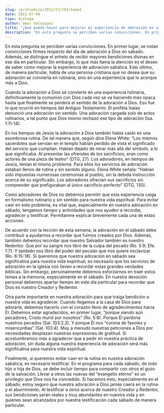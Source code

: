 ```yaml
---
slug: /profundiza/2011/t3/l03/tema1
date: 2011-07-09
tipo: dialoga
author: Omar Velázquez
title: "¿Qué puedo hacer para mejorar mi experiencia de adoración en sábado y recibir las bendiciones que Dios quiere darme como su adorador?"
description: "En esta pregunta se perciben varias convicciones. En primer lugar, se notan  convicciones firmes respecto del día de adoración a Dios en sábado. Además, se  distingue el anhelo de recibir mayores bendiciones divinas en ese día en  particular. Sin embargo, lo que más llama la a..."
---
```


En esta pregunta se perciben varias convicciones. En primer lugar, se notan convicciones firmes respecto del día de adoración a Dios en sábado. Además, se distingue el anhelo de recibir mayores bendiciones divinas en ese día en particular. Sin embargo, lo que más llama la atención es el deseo de saber cómo mejorar la experiencia de adoración sabática. Esto último, de manera particular, habla de una persona cristiana que no desea que su adoración se convierta en rutinaria, sino en una experiencia que lo acerque más a Dios.

Cuando la adoración a Dios se convierte en una experiencia rutinaria, definitivamente la comunión con Dios cada vez se va haciendo más opaca hasta que finalmente se perderá el sentido de la adoración a Dios. Eso fue lo que ocurrió en tiempos del Antiguo Testamento. El profeta Isaías denunció una adoración sin sentido. Una adoración cargada solo de actos rutinarios, a tal punto que Dios mismo rechazó ese tipo de adoración (Isa. 1:11-14).

En los tiempos de Jesús la adoración a Dios también había caído en una asombrosa rutina. De tal manera que, según dice Elena White: “Los mismos sacerdotes que servían en el templo habían perdido de vista el significado del servicio que cumplían. Habían dejado de mirar más allá del símbolo, a lo que significaba. Al presentar las ofrendas de los sacrificios, eran como actores de una pieza de teatro” (DTG, 27). Los adoradores, en tiempos de Jesús, tenían el mismo problema. Para ellos los servicios de adoración estaban llenos de rutina y sin sentido alguno. Elena White señala: “Habían sido impuestas numerosas ceremonias al pueblo, sin la debida instrucción acerca de su significado. Los adoradores ofrecían sus sacrificios sin comprender que prefiguraban al único sacrificio perfecto” (DTG, 130).

Como adoradores de Dios no debemos permitir que esta experiencia caiga en formalismo rutinario y sin sentido para nuestra vida espiritual. Para evitar caer en este problema, es vital que, especialmente en nuestra adoración en sábado, tengamos tiempo y actividades que nos ayuden a recordar, agradecer y testificar. Permítanme explicar brevemente cada una de estas acciones.

De acuerdo con la lección de esta semana, la adoración en el sábado debe contribuir a ayudarnos a recordar que fuimos creados por Dios. Además, también debemos recordar que nuestro Salvador también es nuestro Redentor. Que por su sangre nos libró de la culpa del pecado (Ro. 5:9; Efe. 1:7). Y también nos libró del poder del pecado que nos quiere esclavizar (Ro. 6:15-18). Si queremos que nuestra adoración en sábado sea significativa para nuestra vida espiritual, es necesario que los servicios de adoración en la iglesia nos lleven a recordar estas grandes verdades bíblicas. Sin embargo, personalmente debemos esforzarnos en traer estos temas a la memoria, especialmente en el sábado. En nuestra devoción personal debemos apartar tiempo en este día particular para recordar que Dios es nuestro Creador y Redentor.

Otra parte importante en nuestra adoración para que traiga bendición a nuestra vida es agradecer. Cuando llegamos a la casa de Dios para adorarle, debemos hacerlo con el corazón lleno de agradecimientos hacia Él. Debemos estar agradecidos, en primer lugar, “porque siendo aún pecadores, Cristo murió por nosotros” (Ro. 5:8). Porque Él perdona nuestros pecados (Sal. 103:2,3). Y porque Él nos “corona de favores y misericordias” (Sal. 103:4). Muy a menudo nuestras peticiones a Dios por necesidades desplazan nuestras expresiones de gratitud. Si acostumbramos más a agradecer que a pedir en nuestra práctica de adoración, sin duda alguna nuestra experiencia de adoración será más significativa para nuestra vida espiritual.

Finalmente, si queremos evitar caer en la rutina en nuestra adoración sabática, es necesario testificar. En el programa para cada sábado, de todo hijo o hija de Dios, se debe incluir tiempo para compartir con otros el gozo de la salvación. Llevar a otros las nuevas del “evangelio eterno” es un privilegio que Dios nos ha concedido. Si hacemos esto, especialmente en el sábado, estoy seguro que nuestra adoración a Dios jamás caerá en la rutina y el aburrimiento. Al testificar a otros acerca de nuestro Creador y Redentor, sus bendiciones serán reales y muy abundantes en nuestra vida y en quienes sean alcanzados por nuestra testificación cada sábado de manera particular.
